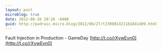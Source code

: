 ```yaml
---
layout: post
microblog: true
date: 2012-08-26 20:26 -0400
guid: http://padraic.micro.blog/2012/08/27/t239881421181841409.html
---
```

Fault Injection in Production - GameDay [http://t.co/rXywEvn0](http://t.co/rXywEvn0)
